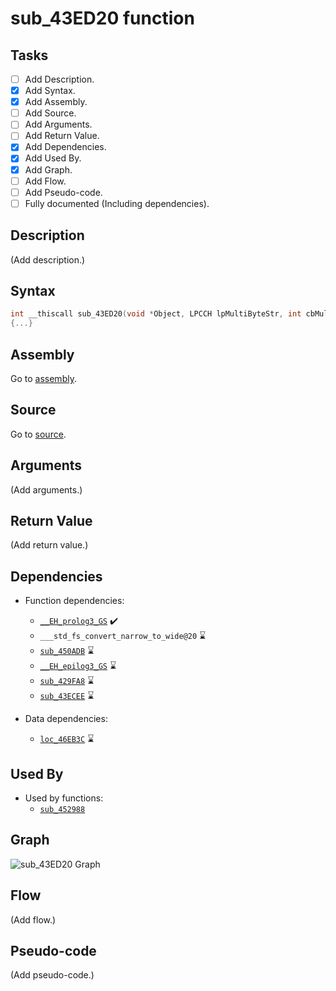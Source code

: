 # sub_43ED20 function

## Tasks

- [ ] Add Description.
- [X] Add Syntax.
- [X] Add Assembly.
- [ ] Add Source.
- [ ] Add Arguments.
- [ ] Add Return Value.
- [X] Add Dependencies.
- [X] Add Used By.
- [X] Add Graph.
- [ ] Add Flow.
- [ ] Add Pseudo-code.
- [ ] Fully documented (Including dependencies).

## Description

(Add description.)

## Syntax

```c
int __thiscall sub_43ED20(void *Object, LPCCH lpMultiByteStr, int cbMultiByte)
{...}
```

## Assembly

Go to [assembly](../asm/sub_43ED20.asm).

## Source

Go to [source](../cc/sub_43ED20.cc).

## Arguments

(Add arguments.)

## Return Value

(Add return value.)

## Dependencies

* Function dependencies:
  * [`__EH_prolog3_GS`](__EH_prolog3_GS.md) ✔️
  * `___std_fs_convert_narrow_to_wide@20` ⌛
  * [`sub_450ADB`](sub_450ADB.md) ⌛
  * [`__EH_epilog3_GS`](__EH_epilog3_GS.md) ⌛
  * [`sub_429FA8`](sub_429FA8.md) ⌛
  * [`sub_43ECEE`](sub_43ECEE.md) ⌛


* Data dependencies:
  * [`loc_46EB3C`](loc_46EB3C.md) ⌛

## Used By

* Used by functions:
  * [`sub_452988`](../md/sub_452988.md)

## Graph

![sub_43ED20 Graph](../svg/sub_43ED20.svg "sub_43ED20 Graph")

## Flow

(Add flow.)

## Pseudo-code

(Add pseudo-code.)
